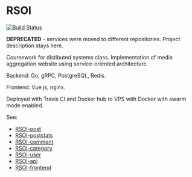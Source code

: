 # RSOI

[![Build Status](https://travis-ci.org/andreymgn/RSOI.svg?branch=master)](https://travis-ci.org/andreymgn/RSOI)

**DEPRECATED** - services were moved to different repositories. Project description stays here.

Coursework for distibuted systems class. Implementation of media aggregation website using service-oriented architecture. 

Backend: Go, gRPC, PostgreSQL, Redis.

Frontend: Vue.js, nginx.

Deployed with Travis CI and Docker hub to VPS with Docker with swarm mode enabled.

See:
- [RSOI-post](https://github.com/andreymgn/RSOI-post)
- [RSOI-poststats](https://github.com/andreymgn/RSOI-poststats)
- [RSOI-comment](https://github.com/andreymgn/RSOI-comment)
- [RSOI-category](https://github.com/andreymgn/RSOI-category)
- [RSOI-user](https://github.com/andreymgn/RSOI-user)
- [RSOI-api](https://github.com/andreymgn/RSOI-api)
- [RSOI-frontend](https://github.com/andreymgn/RSOI-frontend)
